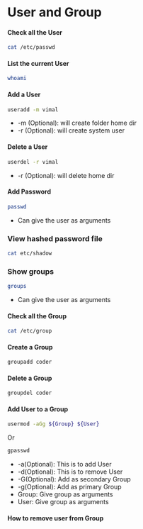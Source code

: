 # User and Group

#### Check all the User
```sh
cat /etc/passwd
```
#### List the current User
```sh
whoami
```
#### Add a User
```sh
useradd -m vimal
```
- -m (Optional): will create folder home dir
- -r (Optional): will create system user
#### Delete a User
```sh
userdel -r vimal
```
- -r (Optional): will delete home dir

#### Add Password
```sh
passwd
```
- Can give the user as arguments

### View hashed password file
```sh
cat etc/shadow
```

### Show groups
```sh
groups
```
- Can give the user as arguments

#### Check all the Group
```sh
cat /etc/group
```
#### Create a Group
```sh
groupadd coder
```
#### Delete a Group
```sh
groupdel coder
```

#### Add User to a Group
```sh
usermod -aGg ${Group} ${User}
```
Or
```sh
gpasswd
```
- -a(Optional): This is to add User
- -d(Optional): This is to remove User
- -G(Optional): Add as secondary Group
- -g(Optional): Add as primary Group
- Group: Give group as arguments
- User: Give group as arguments

#### How to remove user from Group
```sh
```